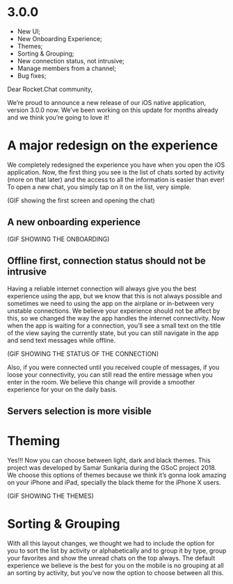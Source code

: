 # 3.0.0

- New UI;
- New Onboarding Experience;
- Themes;
- Sorting & Grouping;
- New connection status, not intrusive;
- Manage members from a channel;
- Bug fixes;

Dear Rocket.Chat community,

We’re proud to announce a new release of our iOS native application, version 3.0.0 now. We’ve been working on this update for months already and we think you’re going to love it!

# A major redesign on the experience

We completely redesigned the experience you have when you open the iOS application. Now, the first thing you see is the list of chats sorted by activity (more on that later) and the access to all the information is easier than ever! To open a new chat, you simply tap on it on the list, very simple.

(GIF showing the first screen and opening the chat)

## A new onboarding experience

(GIF SHOWING THE ONBOARDING)

## Offline first, connection status should not be intrusive

Having a reliable internet connection will always give you the best experience using the app, but we know that this is not always possible and sometimes we need to using the app on the airplane or in-between very unstable connections.  We believe your experience should not be affect by this, so we changed the way the app handles the internet connectivity. Now when the app is waiting for a connection, you’ll see a small text on the title of the view saying the currently state, but you can still navigate in the app and send text messages while offline.

(GIF SHOWING THE STATUS OF THE CONNECTION) 

Also, if you were connected until you received couple of messages, if you loose your connectivity, you can still read the entire message when you enter in the room. We believe this change will provide a smoother experience for your on the daily basis.

## Servers selection is more visible

# Theming

Yes!!! Now you can choose between light, dark and black themes. This project was developed by Samar Sunkaria during the GSoC project 2018. We choose this options of themes because we think it’s gonna look amazing on your iPhone and iPad, specially the black theme for the iPhone X users.

(GIF SHOWING THE THEMES)

# Sorting & Grouping

With all this layout changes, we thought we had to include the option for you to sort the list by activity or alphabetically and to group it by type, group your favorites and show the unread chats on the top always. The default experience we believe is the best for you on the mobile is no grouping at all an sorting by activity, but you’ve now the option to choose between all this.
